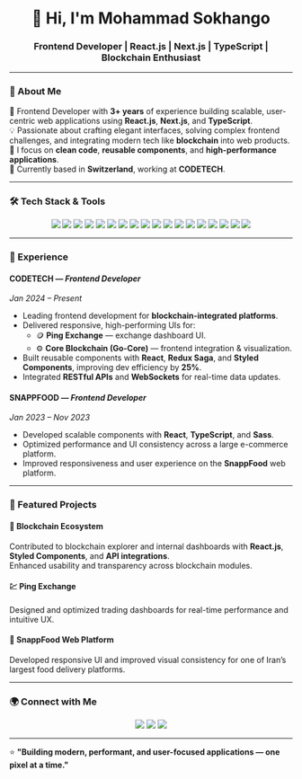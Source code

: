 <!-- Profile Header -->
<h1 align="center">👋 Hi, I'm Mohammad Sokhango</h1>
<h3 align="center">Frontend Developer | React.js | Next.js | TypeScript | Blockchain Enthusiast</h3>

---

### 🧠 About Me
🚀 Frontend Developer with **3+ years** of experience building scalable, user-centric web applications using **React.js**, **Next.js**, and **TypeScript**.  
💡 Passionate about crafting elegant interfaces, solving complex frontend challenges, and integrating modern tech like **blockchain** into web products.  
🎯 I focus on **clean code**, **reusable components**, and **high-performance applications**.  
📍 Currently based in **Switzerland**, working at **CODETECH**.

---

### 🛠️ Tech Stack & Tools
<p align="center">
  
  <!-- Frontend -->
  <img src="https://img.shields.io/badge/React-61DAFB?style=for-the-badge&logo=react&logoColor=black" />
  <img src="https://img.shields.io/badge/Next.js-000000?style=for-the-badge&logo=nextdotjs&logoColor=white" />
  <img src="https://img.shields.io/badge/TypeScript-3178C6?style=for-the-badge&logo=typescript&logoColor=white" />
  <img src="https://img.shields.io/badge/JavaScript-F7DF1E?style=for-the-badge&logo=javascript&logoColor=black" />
  <img src="https://img.shields.io/badge/HTML5-E34F26?style=for-the-badge&logo=html5&logoColor=white" />
  <img src="https://img.shields.io/badge/CSS3-1572B6?style=for-the-badge&logo=css3&logoColor=white" />
  <img src="https://img.shields.io/badge/TailwindCSS-38B2AC?style=for-the-badge&logo=tailwindcss&logoColor=white" />
  <img src="https://img.shields.io/badge/Material--UI-007FFF?style=for-the-badge&logo=mui&logoColor=white" />
  <img src="https://img.shields.io/badge/Styled--Components-DB7093?style=for-the-badge&logo=styledcomponents&logoColor=white" />

  <!-- Backend -->
  <img src="https://img.shields.io/badge/Node.js-339933?style=for-the-badge&logo=node.js&logoColor=white" />
  <img src="https://img.shields.io/badge/Express.js-404D59?style=for-the-badge&logo=express&logoColor=white" />
  <img src="https://img.shields.io/badge/MongoDB-47A248?style=for-the-badge&logo=mongodb&logoColor=white" />
  <img src="https://img.shields.io/badge/MySQL-4479A1?style=for-the-badge&logo=mysql&logoColor=white" />
  <img src="https://img.shields.io/badge/PostgreSQL-4169E1?style=for-the-badge&logo=postgresql&logoColor=white" />
  
  <!-- Tools -->
  <img src="https://img.shields.io/badge/Docker-2496ED?style=for-the-badge&logo=docker&logoColor=white" />
  <img src="https://img.shields.io/badge/GitHub-181717?style=for-the-badge&logo=github&logoColor=white" />
  <img src="https://img.shields.io/badge/Postman-FF6C37?style=for-the-badge&logo=postman&logoColor=white" />
  <img src="https://img.shields.io/badge/Vite-646CFF?style=for-the-badge&logo=vite&logoColor=white" />
</p>

---

### 💼 Experience

#### **CODETECH** — *Frontend Developer*  
*Jan 2024 – Present*  
- Leading frontend development for **blockchain-integrated platforms**.  
- Delivered responsive, high-performing UIs for:
  - 🪙 **Ping Exchange** — exchange dashboard UI.  
  - ⚙️ **Core Blockchain (Go-Core)** — frontend integration & visualization.  
- Built reusable components with **React**, **Redux Saga**, and **Styled Components**, improving dev efficiency by **25%**.  
- Integrated **RESTful APIs** and **WebSockets** for real-time data updates.  

#### **SNAPPFOOD** — *Frontend Developer*  
*Jan 2023 – Nov 2023*  
- Developed scalable components with **React**, **TypeScript**, and **Sass**.  
- Optimized performance and UI consistency across a large e-commerce platform.  
- Improved responsiveness and user experience on the **SnappFood** web platform.  

---

### 🚀 Featured Projects

#### 🧩 **Blockchain Ecosystem**
Contributed to blockchain explorer and internal dashboards with **React.js**, **Styled Components**, and **API integrations**.  
Enhanced usability and transparency across blockchain modules.

#### 💹 **Ping Exchange**
Designed and optimized trading dashboards for real-time performance and intuitive UX.

#### 🛒 **SnappFood Web Platform**
Developed responsive UI and improved visual consistency for one of Iran’s largest food delivery platforms.

---

### 🌍 Connect with Me
<p align="center">
  <a href="mailto:m.sokhango7@gmail.com"><img src="https://img.shields.io/badge/Email-m.sokhango7%40gmail.com-red?style=for-the-badge&logo=gmail&logoColor=white" /></a>
  <a href="https://linkedin.com/in/YOUR_LINK_HERE"><img src="https://img.shields.io/badge/LinkedIn-0077B5?style=for-the-badge&logo=linkedin&logoColor=white" /></a>
  <a href="https://github.com/m-sokhango"><img src="https://img.shields.io/badge/GitHub-181717?style=for-the-badge&logo=github&logoColor=white" /></a>
</p>

---

⭐️ **"Building modern, performant, and user-focused applications — one pixel at a time."**
